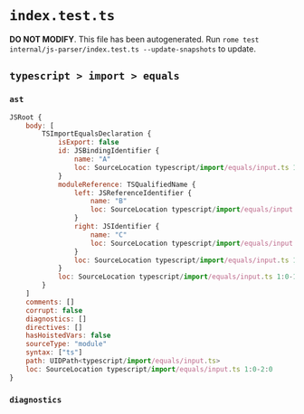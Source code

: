 # `index.test.ts`

**DO NOT MODIFY**. This file has been autogenerated. Run `rome test internal/js-parser/index.test.ts --update-snapshots` to update.

## `typescript > import > equals`

### `ast`

```javascript
JSRoot {
	body: [
		TSImportEqualsDeclaration {
			isExport: false
			id: JSBindingIdentifier {
				name: "A"
				loc: SourceLocation typescript/import/equals/input.ts 1:7-1:8 (A)
			}
			moduleReference: TSQualifiedName {
				left: JSReferenceIdentifier {
					name: "B"
					loc: SourceLocation typescript/import/equals/input.ts 1:11-1:12 (B)
				}
				right: JSIdentifier {
					name: "C"
					loc: SourceLocation typescript/import/equals/input.ts 1:13-1:14 (C)
				}
				loc: SourceLocation typescript/import/equals/input.ts 1:11-1:14
			}
			loc: SourceLocation typescript/import/equals/input.ts 1:0-1:15
		}
	]
	comments: []
	corrupt: false
	diagnostics: []
	directives: []
	hasHoistedVars: false
	sourceType: "module"
	syntax: ["ts"]
	path: UIDPath<typescript/import/equals/input.ts>
	loc: SourceLocation typescript/import/equals/input.ts 1:0-2:0
}
```

### `diagnostics`

```

```
